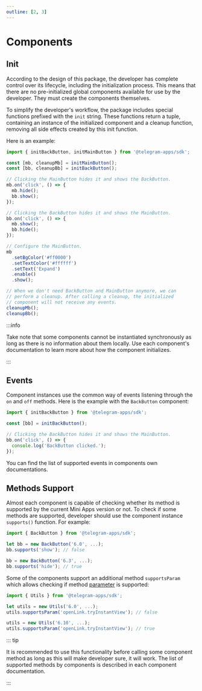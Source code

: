 ```yaml
---
outline: [2, 3]
---
```


# Components

## Init

According to the design of this package, the developer has complete control over its lifecycle,
including the initialization process. This means that there are no pre-initialized global components
available for use by the developer. They must create the components themselves.

To simplify the developer's workflow, the package includes special functions prefixed with
the `init` string. These functions return a tuple, containing an instance of the initialized component
and a cleanup function, removing all side effects created by this init function.

Here is an example:

```typescript
import { initBackButton, initMainButton } from '@telegram-apps/sdk';

const [mb, cleanupMb] = initMainButton();
const [bb, cleanupBb] = initBackButton();

// Clicking the MainButton hides it and shows the BackButton.
mb.on('click', () => {
  mb.hide();
  bb.show();
});

// Clicking the BackButton hides it and shows the MainButton.
bb.on('click', () => {
  mb.show();
  bb.hide();
});

// Configure the MainButton.
mb
  .setBgColor('#ff0000')
  .setTextColor('#ffffff')
  .setText('Expand')
  .enable()
  .show();

// When we don't need BackButton and MainButton anymore, we can 
// perform a cleanup. After calling a cleanup, the initialized 
// component will not receive any events.
cleanupMb();
cleanupBb();
```

:::info

Take note that some components cannot be instantiated synchronously as long as there is no
information about them locally. Use each component's documentation to learn more about how the
component initializes.

:::

## Events

Component instances use the common way of events listening through the `on` and `off` methods.
Here is the example with the `BackButton` component:

```typescript
import { initBackButton } from '@telegram-apps/sdk';

const [bb] = initBackButton();

// Clicking the BackButton hides it and shows the MainButton.
bb.on('click', () => {
  console.log('BackButton clicked.');
});
```

You can find the list of supported events in components own documentations.

## Methods Support

Almost each component is capable of checking whether its method is supported by the current
Mini Apps version or not. To check if some methods are supported, developer should use the component
instance `supports()` function. For example:

```typescript
import { BackButton } from '@telegram-apps/sdk';

let bb = new BackButton('6.0', ...);
bb.supports('show'); // false

bb = new BackButton('6.3', ...);
bb.supports('hide'); // true
```

Some of the components support an additional method `supportsParam` which allows checking if
method <ins>parameter</ins> is supported:

```typescript
import { Utils } from '@telegram-apps/sdk';

let utils = new Utils('6.0', ...);
utils.supportsParam('openLink.tryInstantView'); // false

utils = new Utils('6.10', ...);
utils.supportsParam('openLink.tryInstantView'); // true
```

::: tip

It is recommended to use this functionality before calling some component method as long as this
will make developer sure, it will work. The list of supported methods by components is described in
each component documentation.

:::
